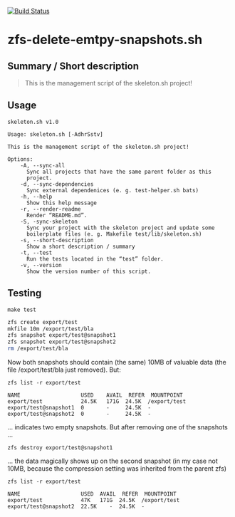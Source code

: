 [![Build Status](https://travis-ci.org/JosefFriedrich-shell/zfs-delete-emtpy-snapshots.sh.svg?branch=master)](https://travis-ci.org/JosefFriedrich-shell/zfs-delete-emtpy-snapshots.sh)

# zfs-delete-emtpy-snapshots.sh


## Summary / Short description

> This is the management script of the skeleton.sh project!

## Usage

```
skeleton.sh v1.0

Usage: skeleton.sh [-AdhrSstv]

This is the management script of the skeleton.sh project!

Options:
	-A, --sync-all
	  Sync all projects that have the same parent folder as this
	  project.
	-d, --sync-dependencies
	  Sync external dependenices (e. g. test-helper.sh bats)
	-h, --help
	  Show this help message
	-r, --render-readme
	  Render “README.md”.
	-S, -sync-skeleton
	  Sync your project with the skeleton project and update some
	  boilerplate files (e. g. Makefile test/lib/skeleton.sh)
	-s, --short-description
	  Show a short description / summary
	-t, --test
	  Run the tests located in the “test” folder.
	-v, --version
	  Show the version number of this script.

```

## Testing

```
make test
```





```sh
zfs create export/test
mkfile 10m /export/test/bla
zfs snapshot export/test@snapshot1
zfs snapshot export/test@snapshot2
rm /export/test/bla
```

Now both snapshots should contain (the same) 10MB of valuable data (the
file /export/test/bla just removed). But:


`zfs list -r export/test`

```
NAME                   USED    AVAIL  REFER  MOUNTPOINT
export/test            24.5K   171G  24.5K  /export/test
export/test@snapshot1  0       -     24.5K  -
export/test@snapshot2  0       -     24.5K  -
```

... indicates two empty snapshots. But after removing one of the
snapshots ...

`zfs destroy export/test@snapshot1`

... the data magically shows up on the second snapshot (in my case not
10MB, because the compression setting was inherited from the parent zfs)

`zfs list -r export/test`

```
NAME                   USED  AVAIL  REFER  MOUNTPOINT
export/test            47K   171G  24.5K  /export/test
export/test@snapshot2  22.5K    -  24.5K  -
```
